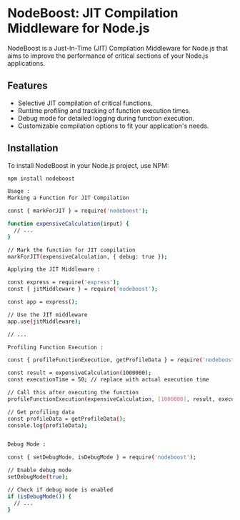 # NodeBoost: JIT Compilation Middleware for Node.js

NodeBoost is a Just-In-Time (JIT) Compilation Middleware for Node.js that aims to improve the performance of critical sections of your Node.js applications.

## Features

- Selective JIT compilation of critical functions.
- Runtime profiling and tracking of function execution times.
- Debug mode for detailed logging during function execution.
- Customizable compilation options to fit your application's needs.

## Installation

To install NodeBoost in your Node.js project, use NPM:

```bash
npm install nodeboost

Usage :
Marking a Function for JIT Compilation

const { markForJIT } = require('nodeboost');

function expensiveCalculation(input) {
  // ...
}

// Mark the function for JIT compilation
markForJIT(expensiveCalculation, { debug: true });

Applying the JIT Middleware :

const express = require('express');
const { jitMiddleware } = require('nodeboost');

const app = express();

// Use the JIT middleware
app.use(jitMiddleware);

// ...

Profiling Function Execution :

const { profileFunctionExecution, getProfileData } = require('nodeboost');

const result = expensiveCalculation(1000000);
const executionTime = 50; // replace with actual execution time

// Call this after executing the function
profileFunctionExecution(expensiveCalculation, [1000000], result, executionTime);

// Get profiling data
const profileData = getProfileData();
console.log(profileData);


Debug Mode :

const { setDebugMode, isDebugMode } = require('nodeboost');

// Enable debug mode
setDebugMode(true);

// Check if debug mode is enabled
if (isDebugMode()) {
  // ...
}

